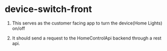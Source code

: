 # device-switch-front

1. This serves as the customer facing app to turn the device(Home Lights) on/off

2. It should send a request to the HomeControlApi backend through a rest api.

